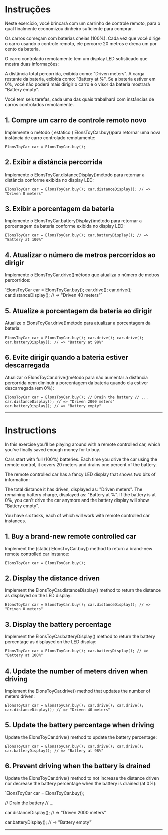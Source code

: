 # Instruções
Neste exercício, você brincará com um carrinho de controle remoto, para o qual finalmente economizou dinheiro suficiente para comprar.

Os carros começam com baterias cheias (100%). Cada vez que você dirige o carro usando o controle remoto, ele percorre 20 metros e drena um por cento da bateria.

O carro controlado remotamente tem um display LED sofisticado que mostra duas informações:

A distância total percorrida, exibida como: "Driven <METERS> meters".
A carga restante da bateria, exibida como: "Battery at <PERCENTAGE>%".
Se a bateria estiver em 0%, você não poderá mais dirigir o carro e o visor da bateria mostrará "Battery empty".

Você tem seis tarefas, cada uma das quais trabalhará com instâncias de carros controlados remotamente.

## 1. Compre um carro de controle remoto novo
Implemente o método ( estático ) ElonsToyCar.buy()para retornar uma nova instância de carro controlado remotamente:

`ElonsToyCar car = ElonsToyCar.buy();`

## 2. Exibir a distância percorrida
Implemente o ElonsToyCar.distanceDisplay()método para retornar a distância conforme exibida no display LED:

`ElonsToyCar car = ElonsToyCar.buy();
car.distanceDisplay();
// => "Driven 0 meters"`

## 3. Exibir a porcentagem da bateria
Implemente o ElonsToyCar.batteryDisplay()método para retornar a porcentagem da bateria conforme exibida no display LED:

`ElonsToyCar car = ElonsToyCar.buy();
car.batteryDisplay();
// => "Battery at 100%"`

## 4. Atualizar o número de metros percorridos ao dirigir
Implemente o ElonsToyCar.drive()método que atualiza o número de metros percorridos:

´ElonsToyCar car = ElonsToyCar.buy();
car.drive();
car.drive();
car.distanceDisplay();
// => "Driven 40 meters"`

## 5. Atualize a porcentagem da bateria ao dirigir
Atualize o ElonsToyCar.drive()método para atualizar a porcentagem da bateria:

`ElonsToyCar car = ElonsToyCar.buy();
car.drive();
car.drive();
car.batteryDisplay();
// => "Battery at 98%"`

## 6. Evite dirigir quando a bateria estiver descarregada
Atualizar o ElonsToyCar.drive()método para não aumentar a distância percorrida nem diminuir a porcentagem da bateria quando ela estiver descarregada (em 0%):

`ElonsToyCar car = ElonsToyCar.buy();
// Drain the battery
// ...
car.distanceDisplay();
// => "Driven 2000 meters"
car.batteryDisplay();
// => "Battery empty"`

---
# Instructions


In this exercise you'll be playing around with a remote controlled car, which you've finally saved enough money for to buy.

Cars start with full (100%) batteries. Each time you drive the car using the remote control, it covers 20 meters and drains one percent of the battery.

The remote controlled car has a fancy LED display that shows two bits of information:

The total distance it has driven, displayed as: "Driven <METERS> meters".
The remaining battery charge, displayed as: "Battery at <PERCENTAGE>%".
If the battery is at 0%, you can't drive the car anymore and the battery display will show "Battery empty".

You have six tasks, each of which will work with remote controlled car instances.

## 1. Buy a brand-new remote controlled car
Implement the (static) ElonsToyCar.buy() method to return a brand-new remote controlled car instance:

`ElonsToyCar car = ElonsToyCar.buy();`

## 2. Display the distance driven
Implement the ElonsToyCar.distanceDisplay() method to return the distance as displayed on the LED display:

`ElonsToyCar car = ElonsToyCar.buy();
car.distanceDisplay();
// => "Driven 0 meters"`

## 3. Display the battery percentage
Implement the ElonsToyCar.batteryDisplay() method to return the battery percentage as displayed on the LED display:

`ElonsToyCar car = ElonsToyCar.buy();
car.batteryDisplay();
// => "Battery at 100%"`

## 4. Update the number of meters driven when driving
Implement the ElonsToyCar.drive() method that updates the number of meters driven:

`ElonsToyCar car = ElonsToyCar.buy();
car.drive();
car.drive();
car.distanceDisplay();
// => "Driven 40 meters"`

## 5. Update the battery percentage when driving
Update the ElonsToyCar.drive() method to update the battery percentage:

`ElonsToyCar car = ElonsToyCar.buy();
car.drive();
car.drive();
car.batteryDisplay();
// => "Battery at 98%"`

## 6. Prevent driving when the battery is drained
Update the ElonsToyCar.drive() method to not increase the distance driven nor decrease the battery percentage when the battery is drained (at 0%):

`ElonsToyCar car = ElonsToyCar.buy();

// Drain the battery
// ...

car.distanceDisplay();
// => "Driven 2000 meters"

car.batteryDisplay();
// => "Battery empty"`

---
